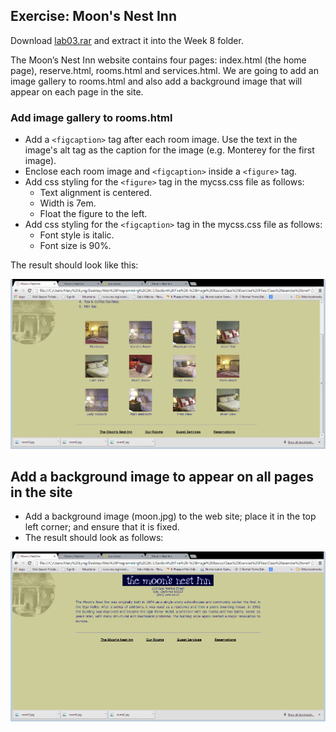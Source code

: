 ## Exercise: Moon's Nest Inn

Download [lab03.rar](archives/lab03.rar) and extract it into the Week 8 folder.

The Moon’s Nest Inn website contains four pages: index.html (the home page), reserve.html, rooms.html and services.html. We are going to add an image
gallery to rooms.html and also add a background image that will appear on each page in the site.

### Add image gallery to rooms.html

- Add a `<figcaption>` tag after each room image. Use the text in the image's alt tag as the caption for the image (e.g. Monterey for the first image).
- Enclose each room image and `<figcaption>` inside a `<figure>` tag.
- Add css styling for the `<figure>` tag in the mycss.css file as follows:
  - Text alignment is centered.
  - Width is 7em.
  - Float the figure to the left.
- Add css styling for the `<figcaption>` tag in the mycss.css file as follows:
  - Font style is italic.
  - Font size is 90%.

The result should look like this:

![](./img/ex3a.png)

## Add a background image to appear on all pages in the site

- Add a background image (moon.jpg) to the web site; place it in the top left corner; and ensure that it is fixed.
- The result should look as follows:

![](./img/ex3.png)

